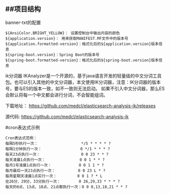 ##项目结构
--

banner-txt的配置
```
${AnsiColor.BRIGHT_YELLOW}： 设置控制台中输出内容的颜色
${application.version}： 用来获取MANIFEST.MF文件中的版本号
${application.formatted-version}：格式化后的${application.version}版本信息
${spring-boot.version}：Spring Boot的版本号
${spring-boot.formatted-version}：格式化后的${spring-boot.version}版本信息
```


ik分词器
IKAnalyzer是一个开源的，基于java语言开发的轻量级的中文分词工具包。也可以引入其他的中文分词器，本文使用IK分词器，注意：IK分词器的版本号，要与ES的版本一致，如不一致则无法启动。
如果不引入中文分词器，那么ES会默认将每一个中文都会进行分词，不会智能组词。

下载地址：
https://github.com/medcl/elasticsearch-analysis-ik/releases

源代码:
https://github.com/medcl/elasticsearch-analysis-ik

#cron表达式示例
```
Cron表达式范例：
每隔5秒执行一次：                   */5 * * * * ?
每隔1分钟执行一次：                 0 */1 * * * ?
每天23点执行一次：                  0 0 23 * * ?
每天凌晨1点执行一次：               0 0 1 * * ?
每月1号凌晨1点执行一次：            0 0 1 1 * ?
每月最后一天23点执行一次：          0 0 23 L * ?
每周星期天凌晨1点实行一次：         0 0 1 ? * L
在26分、29分、33分执行一次：        0 26,29,33 * * * ?
每天的0点、13点、18点、21点都执行一次：0 0 0,13,18,21 * * ?
```


